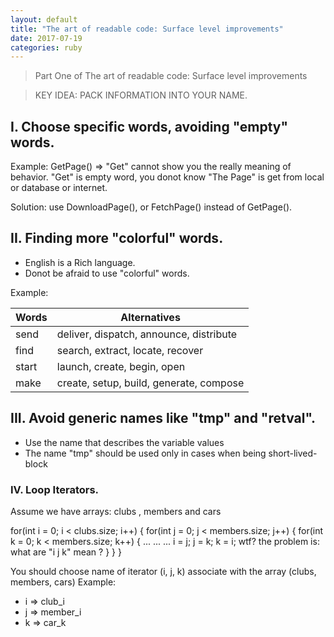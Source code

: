 ```yaml
---
layout: default
title: "The art of readable code: Surface level improvements"
date: 2017-07-19
categories: ruby
---
```


> Part One of The art of readable code: Surface level improvements

> KEY IDEA: PACK INFORMATION INTO YOUR NAME.

## I. Choose specific words, avoiding "empty" words.

Example: GetPage() => "Get" cannot show you the really meaning of behavior. "Get" is empty word, you donot know "The Page" is get from local or database or internet.

Solution: use DownloadPage(), or FetchPage() instead of GetPage().

## II. Finding more "colorful" words.

- English is a Rich language.
- Donot be afraid to use "colorful" words.

Example:

| Words         | Alternatives  |
| ------------- | ------------- |
| send          | deliver, dispatch, announce, distribute |
| find          | search, extract, locate, recover |
| start         | launch, create, begin, open |
| make          | create, setup, build, generate, compose |

## III. Avoid generic names like "tmp" and "retval".

- Use the name that describes the variable values
- The name "tmp" should be used only in cases when being short-lived-block

### IV. Loop Iterators.

Assume we have arrays: clubs , members and cars

for(int i = 0; i < clubs.size; i++) {
  for(int j = 0; j < members.size; j++) {
    for(int k = 0; k < members.size; k++) {
      <!-- the lots of code here -->
      ...
      ...
      ...
      i = j;
      j = k;
      k = i;
      wtf? the problem is: what are "i j k" mean ?
    }
  }
}

You should choose name of iterator (i, j, k) associate with the array (clubs, members, cars)
Example:
* i => club_i
* j => member_i
* k => car_k
